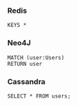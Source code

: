 ### Redis
```
KEYS *
```
### Neo4J
```
MATCH (user:Users)
RETURN user
```
### Cassandra
```
SELECT * FROM users;
```